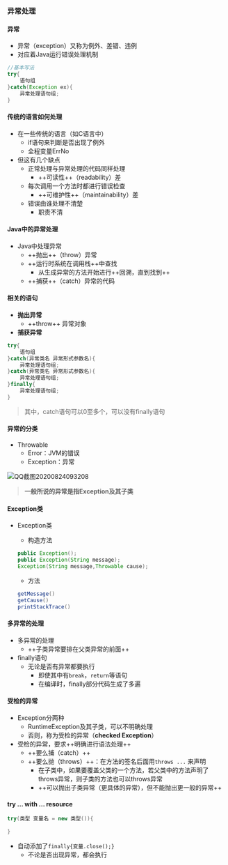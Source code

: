 ### 异常处理

#### 异常

* 异常（exception）又称为例外、差错、违例
* 对应着Java运行错误处理机制

```java
//基本写法
try{
    语句组
}catch(Exception ex){
    异常处理语句组;
}
```

#### 传统的语言如何处理

* 在一些传统的语言（如C语言中）
  * if语句来判断是否出现了例外
  * 全程变量ErrNo
* 但这有几个缺点
  * 正常处理与异常处理的代码同样处理
    * ++可读性++（readability）差
  * 每次调用一个方法时都进行错误检查
    * ++可维护性++（maintainability）差
  * 错误由谁处理不清楚
    * 职责不清

#### Java中的异常处理

* Java中处理异常
  * ++抛出++（throw）异常
  * ++运行时系统在调用栈++中查找
    * 从生成异常的方法开始进行++回溯，直到找到++
  * ++捕获++（catch）异常的代码

#### 相关的语句

* **抛出异常**
  * ++throw++ 异常对象
* **捕获异常**

```java
try{
    语句组
}catch(异常类名 异常形式参数名){
    异常处理语句组;
}catch(异常类名 异常形式参数名){
    异常处理语句组;
}finally{
    异常处理语句组;
}
```

> 其中，catch语句可以0至多个，可以没有finally语句

#### 异常的分类

* Throwable
  * Error：JVM的错误
  * Exception：异常

![QQ截图20200824093208](C:\Users\Tao\Desktop\QQ截图20200824093208.png)

> **一般所说的异常是指Exception及其子类**

#### Exception类

* Exception类

  * 构造方法

  ```java
  public Exception();
  public Exception(String message);
  Exception(String message,Throwable cause);
  ```

  * 方法

  ```java
  getMessage()
  getCause()
  printStackTrace()
  ```

#### 多异常的处理

* 多异常的处理
  * ++子类异常要排在父类异常的前面++
* finally语句
  * 无论是否有异常都要执行
    * 即使其中有`break`，`return`等语句
    * 在编译时，finally部分代码生成了多遍

#### 受检的异常

* Exception分两种
  * RuntimeException及其子类，可以不明确处理
  * 否则，称为受检的异常（**checked Exception**）
* 受检的异常，要求++明确进行语法处理++
  * ++要么捕（catch）++
  * ++要么抛（throws）++：在方法的签名后面用`throws ...` 来声明
    * 在子类中，如果要覆盖父类的一个方法，若父类中的方法声明了throws异常，则子类的方法也可以throws异常
    * ++可以抛出子类异常（更具体的异常），但不能抛出更一般的异常++

#### try ... with ... resource

```java
try(类型 变量名 = new 类型()){
    
}
```

* 自动添加了`finally{变量.close();}`
  * 不论是否出现异常，都会执行




